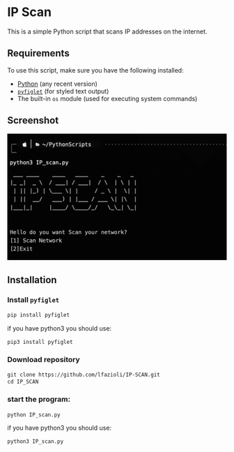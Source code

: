 # IP Scan

This is a simple Python script that scans IP addresses on the internet.

## Requirements

To use this script, make sure you have the following installed:

- [Python](https://www.python.org/) (any recent version)
- [`pyfiglet`](https://pypi.org/project/pyfiglet/) (for styled text output)
- The built-in `os` module (used for executing system commands)

## Screenshot

<img src="https://github.com/lfazioli/IP-SCAN/blob/main/IP_SCANimg.png?raw=true" alt="IP Scan Screenshot" width="600">

## Installation

### Install `pyfiglet`

```bash
pip install pyfiglet
```

if you have python3 you should use: 
```
pip3 install pyfiglet
```


### Download repository
```
git clone https://github.com/lfazioli/IP-SCAN.git
cd IP_SCAN
```

### start the program:
```
python IP_scan.py
```

if you have python3 you should use:
```
python3 IP_scan.py
```
